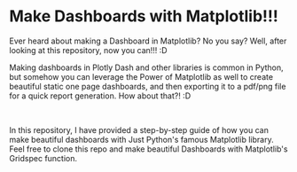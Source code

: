 # Make Dashboards with Matplotlib!!!

<p> Ever heard about making a Dashboard in Matplotlib? No you say? Well, after looking at this repository, now you can!!! :D </p>
<p> Making dashboards in Plotly Dash and other libraries is common in Python, but somehow you can leverage the Power of Matplotlib as well to create beautiful static one page dashboards, and then exporting it to a pdf/png file for a quick report generation. How about that?! :D </p>

<br />

<p> In this repository, I have provided a step-by-step guide of how you can make beautiful dashboards with Just Python's famous Matplotlib library. Feel free to clone this repo and make beautiful Dashboards with Matplotlib's Gridspec function. </p>
